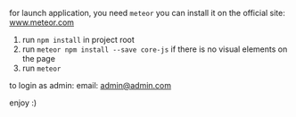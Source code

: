 for launch application, you need `meteor` you can install it on the official site: www.meteor.com

1. run `npm install` in project root
2. run `meteor npm install --save core-js` if there is no visual elements on the page
3. run `meteor`

to login as admin: email: admin@admin.com

enjoy :)
